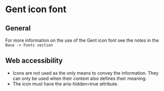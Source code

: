# Gent icon font

## General

For more information on the use of the Gent icon font see the notes in the
`Base -> Fonts section`

## Web accessibility

* Icons are not used as the only means to convey the information. They can only
  be used when their context also defines their meaning.
* The icon must have the aria-hidden=true attribute.
